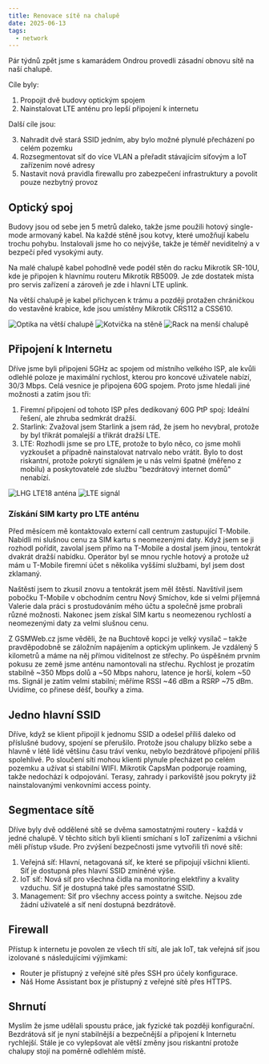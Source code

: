 ```yaml
---
title: Renovace sítě na chalupě
date: 2025-06-13
tags:
  - network
---
```


Pár týdnů zpět jsme s kamarádem Ondrou provedli zásadní obnovu sítě na naší chalupě.

Cíle byly:

1. Propojit dvě budovy optickým spojem
2. Nainstalovat LTE anténu pro lepší připojení k internetu

Další cíle jsou:

3. Nahradit dvě stará SSID jedním, aby bylo možné plynulé přecházení po celém pozemku
4. Rozsegmentovat síť do více VLAN a přeřadit stávajícím síťovým a IoT zařízením nové adresy
5. Nastavit nová pravidla firewallu pro zabezpečení infrastruktury a povolit pouze nezbytný provoz

<!--more-->

## Optický spoj
Budovy jsou od sebe jen 5 metrů daleko, takže jsme použili hotový single-mode armovaný kabel. Na každé stěně jsou kotvy, které umožňují kabelu trochu pohybu. Instalovali jsme ho co nejvýše, takže je téměř neviditelný a v bezpečí před vysokými auty.

Na malé chalupě kabel pohodlně vede podél stěn do racku Mikrotik SR-10U, kde je připojen k hlavnímu routeru Mikrotik RB5009. Je zde dostatek místa pro servis zařízení a zároveň je zde i hlavní LTE uplink.

Na větší chalupě je kabel přichycen k trámu a později protažen chráničkou do vestavěné krabice, kde jsou umístěny Mikrotik CRS112 a CSS610.

![Optika na větší chalupě](/2506_optika_nova.jpeg)
![Kotvička na stěně](/2506_kotvicka.jpeg)
![Rack na menší chalupě](/2506_rack.jpeg)

## Připojení k Internetu
Dříve jsme byli připojeni 5GHz ac spojem od místního velkého ISP, ale kvůli odlehlé poloze je maximální rychlost, kterou pro koncové uživatele nabízí, 30/3 Mbps. Celá vesnice je připojena 60G spojem. Proto jsme hledali jiné možnosti a zatím jsou tři:

1) Firemní připojení od tohoto ISP přes dedikovaný 60G PtP spoj: Ideální řešení, ale zhruba sedmkrát dražší.
2) Starlink: Zvažoval jsem Starlink a jsem rád, že jsem ho nevybral, protože by byl třikrát pomalejší a třikrát dražší LTE.
3) LTE: Rozhodli jsme se pro LTE, protože to bylo něco, co jsme mohli vyzkoušet a případně nainstalovat natrvalo nebo vrátit. Bylo to dost riskantní, protože pokrytí signálem je u nás velmi špatné (měřeno z mobilu) a poskytovatelé zde službu "bezdrátový internet domů" nenabízí.

![LHG LTE18 anténa](/2506_lhg_lte18.jpeg)
![LTE signál](/2506_lte_signal.jpeg)

### Získání SIM karty pro LTE anténu

Před měsícem mě kontaktovalo externí call centrum zastupující T-Mobile. Nabídli mi slušnou cenu za SIM kartu s neomezenými daty. Když jsem se ji rozhodl pořídit, zavolal jsem přímo na T-Mobile a dostal jsem jinou, tentokrát dvakrát dražší nabídku. Operátor byl se mnou rychle hotový a protože už mám u T-Mobile firemní účet s několika vyššími službami, byl jsem dost zklamaný.

Naštěstí jsem to zkusil znovu a tentokrát jsem měl štěstí. Navštívil jsem pobočku T-Mobile v obchodním centru Nový Smíchov, kde si velmi příjemná Valerie dala práci s prostudováním mého účtu a společně jsme probrali různé možnosti. Nakonec jsem získal SIM kartu s neomezenou rychlostí a neomezenými daty za velmi slušnou cenu.

Z GSMWeb.cz jsme věděli, že na Buchtově kopci je velký vysílač – takže pravděpodobně se záložním napájením a optickým uplinkem. Je vzdálený 5 kilometrů a máme na něj přímou viditelnost ze střechy. Po úspěšném prvním pokusu ze země jsme anténu namontovali na střechu. Rychlost je prozatím stabilně ~350 Mbps dolů a ~50 Mbps nahoru, latence je horší, kolem ~50 ms. Signál je zatím velmi stabilní; měříme RSSI ~46 dBm a RSRP ~75 dBm. Uvidíme, co přinese déšť, bouřky a zima.

## Jedno hlavní SSID

Dříve, když se klient připojil k jednomu SSID a odešel příliš daleko od příslušné budovy, spojení se přerušilo. Protože jsou chalupy blízko sebe a hlavně v létě lidé většinu času tráví venku, nebylo bezdrátové připojení příliš spolehlivé. Po sloučení sítí mohou klienti plynule přecházet po celém pozemku a užívat si stabilní WIFI. Mikrotik CapsMan podporuje roaming, takže nedochází k odpojování. Terasy, zahrady i parkoviště jsou pokryty již nainstalovanými venkovními access pointy.

## Segmentace sítě

Dříve byly dvě oddělené sítě se dvěma samostatnými routery - každá v jedné chalupě. V těchto sítích byli klienti smíchaní s IoT zařízeními a všichni měli přístup všude. Pro zvýšení bezpečnosti jsme vytvořili tři nové sítě:

1) Veřejná síť: Hlavní, netagovaná síť, ke které se připojují všichni klienti. Síť je dostupná přes hlavní SSID zmíněné výše.
2) IoT síť: Nová síť pro všechna čidla na monitoring elektřiny a kvality vzduchu. Síť je dostupná také přes samostatné SSID.
3) Management: Síť pro všechny access pointy a switche. Nejsou zde žádní uživatelé a síť není dostupná bezdrátově.

## Firewall

Přístup k internetu je povolen ze všech tří sítí, ale jak IoT, tak veřejná síť jsou izolované s následujícími výjimkami:

* Router je přístupný z veřejné sítě přes SSH pro účely konfigurace.
* Náš Home Assistant box je přístupný z veřejné sítě přes HTTPS.

## Shrnutí

Myslím že jsme udělali spoustu práce, jak fyzické tak později konfigurační. Bezdrátová síť je nyní stabilnější a bezpečnější a připojení k Internetu rychlejší. Stále je co vylepšovat ale větší změny jsou riskantní protože chalupy stojí na poměrně odlehlém místě.
